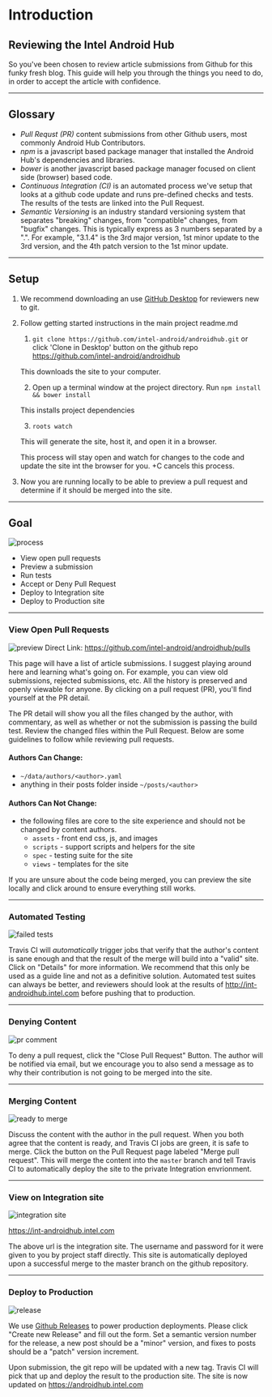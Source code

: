 # Introduction

## Reviewing the Intel Android Hub
So you've been chosen to review article submissions from Github for this funky fresh blog. This guide will help you through the things you need to do, in order to accept the article with confidence.

--------

## Glossary

- *Pull Requst (PR)* content submissions from other Github users, most commonly Android Hub Contributors.
- *npm* is a javascript based package manager that installed the Android Hub's dependencies and libraries.
- *bower* is another javascript based package manager focused on client side (browser) based code.
- *Continuous Integration (CI)* is an automated process we've setup that looks at a github code update and runs pre-defined checks and tests. The results of the tests are linked into the Pull Request.
- *Semantic Versioning* is an industry standard versioning system that separates "breaking" changes, from "compatible" changes, from "bugfix" changes. This is typically express as 3 numbers separated by a ".". For example, "3.1.4" is the 3rd major version, 1st minor update to the 3rd version, and the 4th patch version to the 1st minor update.

--------

## Setup
1. We recommend downloading an use [GitHub Desktop](https://desktop.github.com/) for reviewers new to git.

1. Follow getting started instructions in the main project readme.md
    1. `git clone https://github.com/intel-android/androidhub.git` or click  'Clone in Desktop' button on the github repo https://github.com/intel-android/androidhub

    This downloads the site to your computer.

    2. Open up a terminal window at the project directory. Run `npm install && bower install`

    This installs project dependencies

    3. `roots watch`

    This will generate the site, host it, and open it in a browser.

    This process will stay open and watch for changes to the code and update the site int the browser for you. <ctrl>+C cancels this process.

2. Now you are running locally to be able to preview a pull request and determine if it should be merged into the site.

--------

## Goal

![process](https://drive.google.com/a/deloitte.com/uc?id=0BwL_X3dS1kN_bHFuOGl4MU5rN0U)
- View open pull requests
- Preview a submission
- Run tests
- Accept or Deny Pull Request
- Deploy to Integration site
- Deploy to Production site

--------

### View Open Pull Requests
![preview](https://drive.google.com/uc?id=0B6rG4e8CXFiGWmcwMHNhdUFOdk0)
Direct Link: https://github.com/intel-android/androidhub/pulls

This page will have a list of article submissions. I suggest playing around here and learning what's going on. For example, you can view old submissions, rejected submissions, etc. All the history is preserved and openly viewable for anyone. By clicking on a pull request (PR), you'll find yourself at the PR detail.

The PR detail will show you all the files changed by the author, with commentary, as well as whether or not the submission is passing the build test. Review the changed files within the Pull Request. Below are some guidelines to follow while reviewing pull requests.

#### Authors Can Change:

- `~/data/authors/<author>.yaml`
- anything in their posts folder inside `~/posts/<author>`

#### Authors Can Not Change:

- the following files are core to the site experience and should not be changed by content authors.
  - `assets` - front end css, js, and images
  - `scripts` - support scripts and helpers for the site
  - `spec` - testing suite for the site
  - `views` - templates for the site

If you are unsure about the code being merged, you can preview the site locally and click around to ensure everything still works.

--------

### Automated Testing

![failed tests](https://drive.google.com/uc?id=0BwL_X3dS1kN_NmpXbDFZMGdIOTg)

Travis CI will _automatically_ trigger jobs that verify that the author's content is sane enough and that the result of the merge will build into a "valid" site. Click on "Details" for more information. We recommend that this only be used as a guide line and not as a definitive solution. Automated test suites can always be better, and reviewers should look at the results of http://int-androidhub.intel.com before pushing that to production.

--------

### Denying Content

![pr comment](https://drive.google.com/uc?id=0BwL_X3dS1kN_cGJiaWRwb05Dbzg)

To deny a pull request, click the "Close Pull Request" Button. The author will be notified via email, but we encourage you to also send a message as to why their contribution is not going to be merged into the site.

--------

### Merging Content

![ready to merge](https://drive.google.com/uc?id=0BwL_X3dS1kN_eFVlVktXVXlhUG8)

Discuss the content with the author in the pull request. When you both agree that the content is ready, and Travis CI jobs are green, it is safe to merge. Click the button on the Pull Request page labeled "Merge pull request". This will merge the content into the `master` branch and tell Travis CI to automatically deploy the site to the private Integration envrionment.

--------

### View on Integration site

![integration site](https://drive.google.com/uc?id=0BwL_X3dS1kN_a2I1VU5tUHdMc2c)

https://int-androidhub.intel.com

The above url is the integration site. The username and password for it were given to you by project staff directly. This site is automatically deployed upon a successful merge to the master branch on the github repository.

--------

### Deploy to Production

![release](https://drive.google.com/uc?id=0BwL_X3dS1kN_aFRVeUNYQzMyRGs)

We use [Github Releases](https://github.com/blog/1547-release-your-software) to power production deployments. Please click "Create new Release" and fill out the form. Set a semantic version number for the release, a new post should be a "minor" version, and fixes to posts should be a "patch" version increment.

Upon submission, the git repo will be updated with a new tag. Travis CI will pick that up and deploy the result to the production site. The site is now updated on https://androidhub.intel.com
